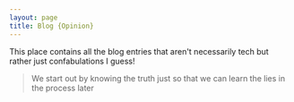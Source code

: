 ```yaml
---
layout: page
title: Blog {Opinion}
---
```


This place contains all the blog entries that aren't necessarily tech but rather just confabulations I guess!

>We start out by knowing the truth just so that we can learn the lies in the process later